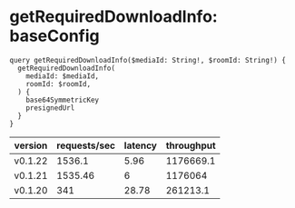 # getRequiredDownloadInfo: baseConfig

```gql
query getRequiredDownloadInfo($mediaId: String!, $roomId: String!) {
  getRequiredDownloadInfo(
    mediaId: $mediaId,
    roomId: $roomId,
  ) {
    base64SymmetricKey
    presignedUrl
  }
}
```

| version | requests/sec | latency | throughput |
| ------- | ------------ | ------- | ---------- |
| v0.1.22 | 1536.1       | 5.96    | 1176669.1  |
| v0.1.21 | 1535.46      | 6       | 1176064    |
| v0.1.20 | 341          | 28.78   | 261213.1   |